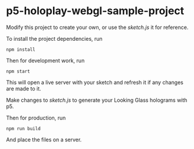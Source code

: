 # p5-holoplay-webgl-sample-project

Modify this project to create your own, or use the _sketch.js_ it for reference.

To install the project dependencies, run

```shell
npm install
```

Then for development work, run

```shell
npm start
```

This will open a live server with your sketch and refresh it if any changes are made to it.

Make changes to _sketch.js_ to generate your Looking Glass holograms with p5.

Then for production, run

```shell
npm run build
```

And place the files on a server.
